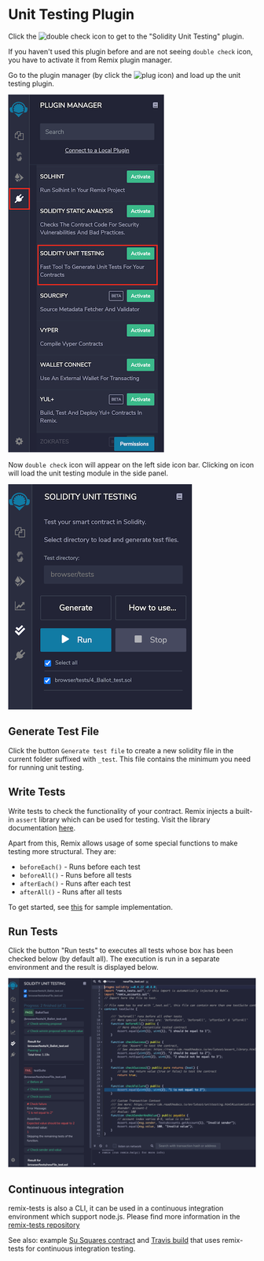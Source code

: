Unit Testing Plugin
============

Click the
![double check](images/a-user-testing-icon.png)
 icon to get to the "Solidity Unit Testing" plugin. 
 
 If you haven't used this plugin before and are not seeing `double check` icon, you have to activate it from Remix plugin manager.
 
Go to the plugin manager (by click the ![plug](images/a-plug.png) icon) and load up the unit testing plugin.

![](images/a-unit-testing-from-pm.png)

Now `double check` icon will appear on the left side icon bar. Clicking on icon will load the unit testing module in the side panel.

![](images/a-unit-testing-feature.png)

Generate Test File
------------------
Click the button `Generate test file` to create a new solidity file in the current folder suffixed with `_test`. This file contains the minimum you need for running unit testing.

Write Tests
-----------
Write tests to check the functionality of your contract. Remix injects a built-in `assert` library which can be used for testing. Visit the library documentation [here](./assert_library).

Apart from this, Remix allows usage of some special functions to make testing more structural. They are:

* `beforeEach()` - Runs before each test
* `beforeAll()` - Runs before all tests
* `afterEach()` - Runs after each test
* `afterAll()` - Runs after all tests

To get started, see [this](https://github.com/ethereum/remix/blob/master/remix-tests/tests/examples_4/SafeMath_test.sol) for sample implementation.

Run Tests
------------------

Click the button "Run tests" to executes all tests whose box has been checked below (by default all). The execution is run in a separate environment and the result is displayed below.

![](images/a-unit-testing-run-result.png)

Continuous integration
----------------------

remix-tests is also a CLI, it can be used in a continuous integration environment which support node.js.
Please find more information in the [remix-tests repository](https://github.com/ethereum/remix/tree/master/remix-tests)

See also: example [Su Squares contract](https://github.com/su-squares/ethereum-contract/tree/e542f37d4f8f6c7b07d90a6554424268384a4186) and [Travis build](https://travis-ci.org/su-squares/ethereum-contract/builds/446186067) that uses remix-tests for continuous integration testing.
